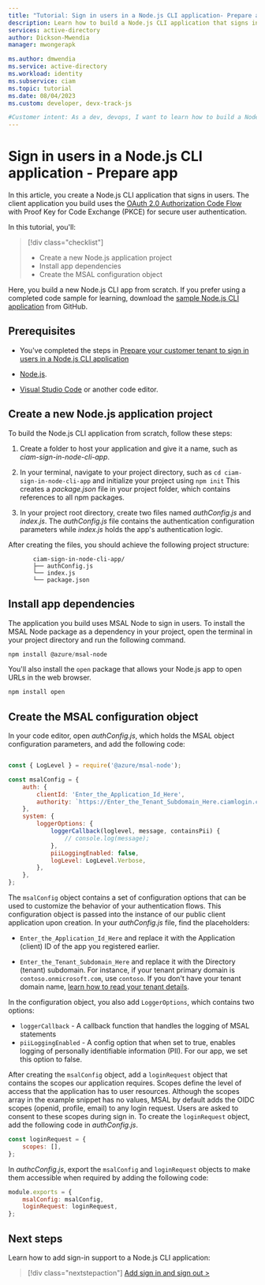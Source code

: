 ```yaml
---
title: "Tutorial: Sign in users in a Node.js CLI application- Prepare app"
description: Learn how to build a Node.js CLI application that signs in users in an Azure AD for customers tenant
services: active-directory
author: Dickson-Mwendia
manager: mwongerapk

ms.author: dmwendia
ms.service: active-directory
ms.workload: identity
ms.subservice: ciam
ms.topic: tutorial
ms.date: 08/04/2023
ms.custom: developer, devx-track-js

#Customer intent: As a dev, devops, I want to learn how to build a Node.js CLI application that signs in users in an Azure AD for customers tenant.
---
```


# Sign in users in a Node.js CLI application - Prepare app

In this article, you create a Node.js CLI application that signs in users. The client application you build uses the [OAuth 2.0 Authorization Code Flow](../../develop/v2-oauth2-auth-code-flow.md) with Proof Key for Code Exchange (PKCE) for secure user authentication.

In this tutorial, you'll: 

> [!div class="checklist"]
>
> - Create a new Node.js application project
> - Install app dependencies
> - Create the MSAL configuration object

Here, you build a new Node.js CLI app from scratch. If you prefer using a completed code sample for learning, download the [sample Node.js CLI application](https://github.com/Azure-Samples/ms-identity-ciam-javascript-tutorial/archive/refs/heads/main.zip) from GitHub.

## Prerequisites

- You've completed the steps in [Prepare your customer tenant to sign in users in a Node.js CLI application](tutorial-cli-app-node-sign-in-prepare-tenant.md)

- [Node.js](https://nodejs.org).

- [Visual Studio Code](https://code.visualstudio.com/download) or another code editor.

## Create a new Node.js application project

To build the Node.js CLI application from scratch, follow these steps:

1. Create a folder to host your application and give it a name, such as *ciam-sign-in-node-cli-app*.

1. In your terminal, navigate to your project directory, such as `cd ciam-sign-in-node-cli-app` and initialize your project using `npm init` 
 This creates a *package.json* file in your project folder, which contains references to all npm packages. 

1. In your project root directory, create two files named *authConfig.js* and *index.js*. The *authConfig.js* file contains the authentication configuration parameters while *index.js* holds the app's authentication logic. 

 After creating the files, you should achieve the following project structure:

 ```
        ciam-sign-in-node-cli-app/
        ├── authConfig.js
        └── index.js
        └── package.json
 ```

## Install app dependencies

The application you build uses MSAL Node to sign in users. To install the MSAL Node package as a dependency in your project, open the terminal in your project directory and run the following command. 

```powershell
npm install @azure/msal-node   
```

You'll also install the `open` package that allows your Node.js app to open URLs in the web browser. 

```powershell
npm install open
```

## Create the MSAL configuration object

In your code editor, open *authConfig.js*, which holds the MSAL object configuration parameters, and add the following code:

```javascript

const { LogLevel } = require('@azure/msal-node');

const msalConfig = {
    auth: {
        clientId: 'Enter_the_Application_Id_Here', 
        authority: `https://Enter_the_Tenant_Subdomain_Here.ciamlogin.com/`, 
    },
    system: {
        loggerOptions: {
            loggerCallback(loglevel, message, containsPii) {
                // console.log(message);
            },
            piiLoggingEnabled: false,
            logLevel: LogLevel.Verbose,
        },
    },
};
```
The `msalConfig` object contains a set of configuration options that can be used to customize the behavior of your authentication flows. This configuration object is passed into the instance of our public client application upon creation. In your *authConfig.js* file, find the placeholders:

- `Enter_the_Application_Id_Here` and replace it with the Application (client) ID of the app you registered earlier.

- `Enter_the_Tenant_Subdomain_Here` and replace it with the Directory (tenant) subdomain. For instance, if your tenant primary domain is `contoso.onmicrosoft.com`, use `contoso`. If you don't have your tenant domain name, [learn how to read your tenant details](how-to-create-customer-tenant-portal.md#get-the-customer-tenant-details).

In the configuration object, you also add `LoggerOptions`, which contains two options:

- `loggerCallback` - A callback function that handles the logging of MSAL statements
- `piiLoggingEnabled` - A config option that when set to true, enables logging of personally identifiable information (PII). For our app, we set this option to false. 

After creating the `msalConfig` object, add a `loginRequest` object that contains the scopes our application requires. Scopes define the level of access that the application has to user resources. Although the scopes array in the example snippet has no values, MSAL by default adds the OIDC scopes (openid, profile, email) to any login request. Users are asked to consent to these scopes during sign in. To create the `loginRequest` object, add the following code in *authConfig.js*.

```javascript
const loginRequest = {
    scopes: [],
};
```

In *authcConfig.js*, export the `msalConfig` and `loginRequest` objects to make them accessible when required by adding the following code:

```javascript
module.exports = {
    msalConfig: msalConfig,
    loginRequest: loginRequest,
};
```

## Next steps

Learn how to add sign-in support to a Node.js CLI application:

> [!div class="nextstepaction"]
> [Add sign in and sign out >](tutorial-cli-app-node-sign-in-sign-out.md)
